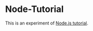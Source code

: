 # Node-Tutorial
This is an experiment of [Node.js tutorial](http://www.nodebeginner.org/index-jp.html).